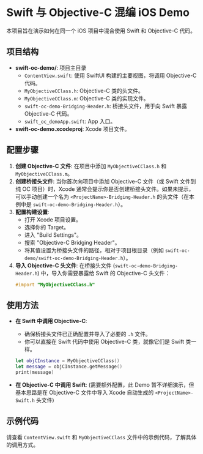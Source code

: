 # Swift 与 Objective-C 混编 iOS Demo

本项目旨在演示如何在同一个 iOS 项目中混合使用 Swift 和 Objective-C 代码。

## 项目结构

- **swift-oc-demo/**: 项目主目录
  - `ContentView.swift`: 使用 SwiftUI 构建的主要视图，将调用 Objective-C 代码。
  - `MyObjectiveCClass.h`: Objective-C 类的头文件。
  - `MyObjectiveCClass.m`: Objective-C 类的实现文件。
  - `swift-oc-demo-Bridging-Header.h`: 桥接头文件，用于向 Swift 暴露 Objective-C 代码。
  - `swift_oc_demoApp.swift`: App 入口。
- **swift-oc-demo.xcodeproj**: Xcode 项目文件。

## 配置步骤

1.  **创建 Objective-C 文件**: 在项目中添加 `MyObjectiveCClass.h` 和 `MyObjectiveCClass.m`。
2.  **创建桥接头文件**: 当你首次向项目中添加 Objective-C 文件（或 Swift 文件到纯 OC 项目）时，Xcode 通常会提示你是否创建桥接头文件。如果未提示，可以手动创建一个名为 `<ProjectName>-Bridging-Header.h` 的头文件（在本例中是 `swift-oc-demo-Bridging-Header.h`）。
3.  **配置构建设置**: 
    - 打开 Xcode 项目设置。
    - 选择你的 Target。
    - 进入 "Build Settings"。
    - 搜索 "Objective-C Bridging Header"。
    - 将其值设置为桥接头文件的路径，相对于项目根目录（例如 `swift-oc-demo/swift-oc-demo-Bridging-Header.h`）。
4.  **导入 Objective-C 头文件**: 在桥接头文件 (`swift-oc-demo-Bridging-Header.h`) 中，导入你需要暴露给 Swift 的 Objective-C 头文件：
    ```objectivec
    #import "MyObjectiveCClass.h"
    ```

## 使用方法

- **在 Swift 中调用 Objective-C**: 
  - 确保桥接头文件已正确配置并导入了必要的 `.h` 文件。
  - 你可以直接在 Swift 代码中使用 Objective-C 类，就像它们是 Swift 类一样。
  ```swift
  let objCInstance = MyObjectiveCClass()
  let message = objCInstance.getMessage()
  print(message)
  ```

- **在 Objective-C 中调用 Swift**: (需要额外配置，此 Demo 暂不详细演示，但基本思路是在 Objective-C 文件中导入 Xcode 自动生成的 `<ProjectName>-Swift.h` 头文件)

## 示例代码

请查看 `ContentView.swift` 和 `MyObjectiveCClass` 文件中的示例代码，了解具体的调用方式。